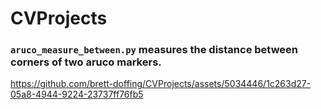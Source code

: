 # CVProjects

### `aruco_measure_between.py` measures the distance between corners of two aruco markers.
https://github.com/brett-doffing/CVProjects/assets/5034446/1c263d27-05a8-4944-9224-23737ff76fb5

